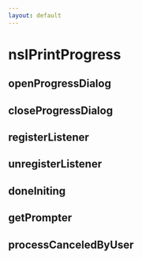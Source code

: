 ```yaml
---
layout: default
---
```


# nsIPrintProgress #

## openProgressDialog ##

## closeProgressDialog ##

## registerListener ##

## unregisterListener ##

## doneIniting ##

## getPrompter ##

## processCanceledByUser ##

